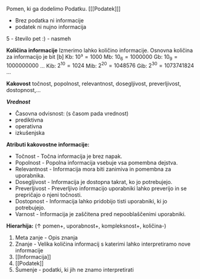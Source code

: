 Pomen, ki ga dodelimo Podatku. \[[[Podatek]]]
- Brez podatka ni informacije
- podatek ni nujno informacija

5 - število pet
:) - nasmeh

**Količina informacije**
Izmerimo lahko količino informacije.
Osnovna količina za informacijo je bit \[b]
Kb: $10³ = 1000$
Mb: $10_6 = 1000000$
Gb: $10_9 = 1000000000$
...
Kib: $2^{10} = 1024$
Mib: $2^{20} = 1048576$
Gib: $2^{30} = 1073741824$
...

**Kakovost**
točnost, popolnost, relevantnost, dosegljivost, preverljivost, dostopnost,...

***Vrednost***
- Časovna odvisnost: (s časom pada vrednost)
- prediktivna
- operativna
- izkušenjska

**Atributi kakovostne informacije:**
- Točnost - Točna informacija je brez napak.
- Popolnost - Popolna informacija vsebuje vsa pomembna dejstva.
- Relevantnost - Informacija mora biti zanimiva in pomembna za uporabnika.
- Dosegljivost - Informacija je dostopna takrat, ko jo potrebujejo.
- Preverljivost - Preverljivo informacijo uporabniki lahko preverijo in se prepričajo o njeni točnosti.
- Dostopnost - Informacija lahko pridobijo tisti uporabniki, ki jo potrebujejo.
- Varnost - Informacija je zaščitena pred nepooblaščenimi uporabniki.


**Hierarhija:** ($\uparrow$ pomen+, uporabnost+, kompleksnost+, količina-)
1. Meta zanje - Opis znanja
2. Znanje - Velika količina informacij s katerimi lahko interpretiramo nove informacije
3. [[Informacija]]
4. [[Podatek]]
5. Šumenje - podatki, ki jih ne znamo interpretirati